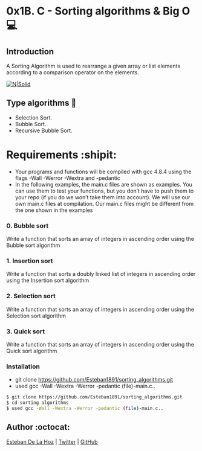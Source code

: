 # 0x1B. C - Sorting algorithms & Big O :computer:

## Introduction

A Sorting Algorithm is used to rearrange a given array or list elements according to a comparison operator on the elements.


[![N|Solid](https://www.cs.cmu.edu/~adamchik/15-121/lectures/Sorting%20Algorithms/pix/bubbleSort.bmp)](https://nodesource.com/products/nsolid)


## Type algorithms :space_invader:

  - Selection Sort.
  - Bubble Sort.
  - Recursive Bubble Sort.

# Requirements :shipit:

* Your programs and functions will be compiled with gcc 4.8.4 using the flags -Wall -Werror -Wextra and -pedantic
* In the following examples, the main.c files are shown as examples. You can use them to test your functions, but you don’t have to push them to your repo (if you do we won’t take them into account). We will use our own main.c files at compilation. Our main.c files might be different from the one shown in the examples

### 0. Bubble sort

Write a function that sorts an array of integers in ascending order using the Bubble sort algorithm

### 1. Insertion sort

Write a function that sorts a doubly linked list of integers in ascending order using the Insertion sort algorithm

### 2. Selection sort

Write a function that sorts an array of integers in ascending order using the Selection sort algorithm

### 3. Quick sort

Write a function that sorts an array of integers in ascending order using the Quick sort algorithm

### Installation

* git clone https://github.com/Esteban1891/sorting_algorithms.git
* used gcc -Wall -Wextra -Werror -pedantic (file)-main.c..

```sh
$ git clone https://github.com/Esteban1891/sorting_algorithms.git
$ cd sorting algorithms
$ used gcc -Wall -Wextra -Werror -pedantic (file)-main.c..
```

## Author :octocat:

[Esteban De La Hoz](https://www.linkedin.com/in/esteban-de-la-hoz-romero-b6270017b/) | [Twitter](https://twitter.com/Esteban18911) | [GitHub](https://github.com/Esteban18911)
